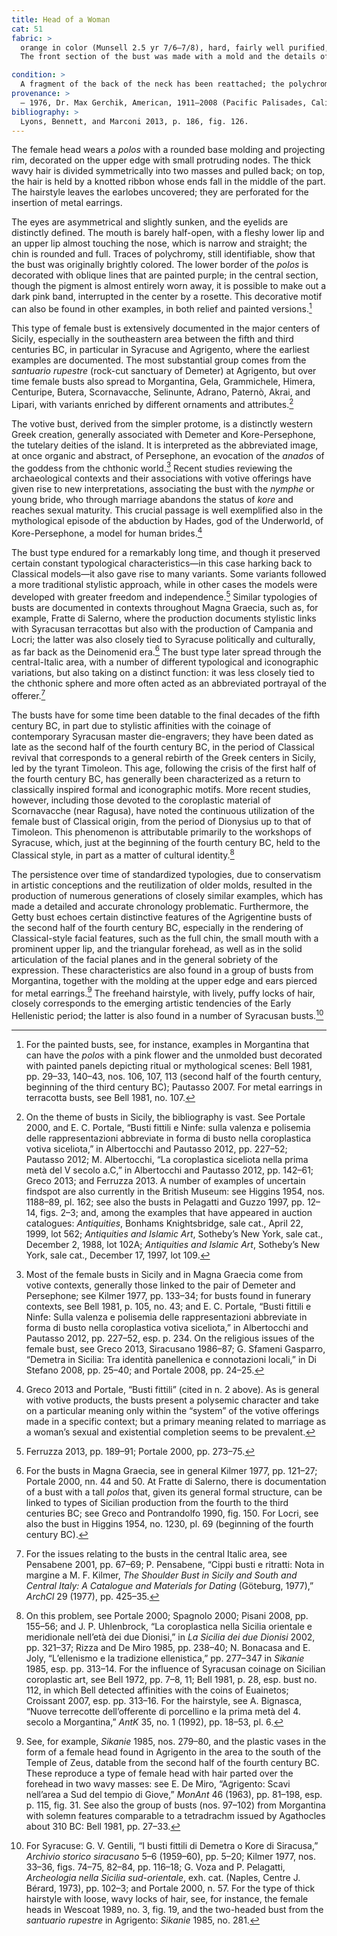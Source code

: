 ```yaml
---
title: Head of a Woman
cat: 51
fabric: >
  orange in color (Munsell 2.5 yr 7/6–7/8), hard, fairly well purified, with reflective and calcareous inclusions; a white slip and extensive traces of polychromy: pink (face and neck), red (upper border of the *polos*, upper eyelid, and back of the neck); dark pink (central part of the *polos*), white and purple (lower border of the *polos*).
  The front section of the bust was made with a mold and the details of the facial features were defined with the use of a potter’s rib. The back section is not modeled and has a slightly convex wall, with a large oval vent hole in the center of the occiput.

condition: > 
  A fragment of the back of the neck has been reattached; the polychromy is worn away, and parts of the head and neck are abraded.
provenance: > 
  – 1976, Dr. Max Gerchik, American, 1911–2008 (Pacific Palisades, California), donated to the J. Paul Getty Museum, 1976.
bibliography: >
  Lyons, Bennett, and Marconi 2013, p. 186, fig. 126.
---
```

The female head wears a *polos* with a rounded base molding and
projecting rim, decorated on the upper edge with small protruding nodes.
The thick wavy hair is divided symmetrically into two masses and pulled
back; on top, the hair is held by a knotted ribbon whose ends fall in
the middle of the part. The hairstyle leaves the earlobes uncovered;
they are perforated for the insertion of metal earrings.

The eyes are asymmetrical and slightly sunken, and the eyelids are
distinctly defined. The mouth is barely half-open, with a fleshy lower
lip and an upper lip almost touching the nose, which is narrow and
straight; the chin is rounded and full. Traces of polychromy, still
identifiable, show that the bust was originally brightly colored. The
lower border of the *polos* is decorated with oblique lines that are
painted purple; in the central section, though the pigment is almost
entirely worn away, it is possible to make out a dark pink band,
interrupted in the center by a rosette. This decorative motif can also
be found in other examples, in both relief and painted versions.[^1]

This type of female bust is extensively documented in the major centers
of Sicily, especially in the southeastern area between the fifth and
third centuries <span class="smcaps">BC</span>, in
particular in Syracuse and Agrigento, where the earliest examples are
documented. The most substantial group comes from the *santuario
rupestre* (rock-cut sanctuary of Demeter) at Agrigento, but over time
female busts also spread to Morgantina, Gela, Grammichele, Himera,
Centuripe, Butera, Scornavacche, Selinunte, Adrano, Paternò, Akrai, and
Lipari, with variants enriched by different ornaments and
attributes.[^2]

The votive bust, derived from the simpler protome, is a distinctly
western Greek creation, generally associated with Demeter and
Kore-Persephone, the tutelary deities of the island. It is interpreted
as the abbreviated image, at once organic and abstract, of Persephone,
an evocation of the *anados* of the goddess from the chthonic world.[^3]
Recent studies reviewing the archaeological contexts and their
associations with votive offerings have given rise to new
interpretations, associating the bust with the *nymphe* or young bride,
who through marriage abandons the status of *kore* and reaches sexual
maturity. This crucial passage is well exemplified also in the
mythological episode of the abduction by Hades, god of the Underworld,
of Kore-Persephone, a model for human brides.[^4]

The bust type endured for a remarkably long time, and though it
preserved certain constant typological characteristics—in this case
harking back to Classical models—it also gave rise to many variants.
Some variants followed a more traditional stylistic approach, while in
other cases the models were developed with greater freedom and
independence.[^5] Similar typologies of busts are documented in contexts
throughout Magna Graecia, such as, for example, Fratte di Salerno, where
the production documents stylistic links with Syracusan terracottas but
also with the production of Campania and Locri; the latter was also
closely tied to Syracuse politically and culturally, as far back as the
Deinomenid era.[^6] The bust type later spread through the
central-Italic area, with a number of different typological and
iconographic variations, but also taking on a distinct function: it was
less closely tied to the chthonic sphere and more often acted as an
abbreviated portrayal of the offerer.[^7]

The busts have for some time been datable to the final decades of the
fifth century <span class="smcaps">BC</span>, in part
due to stylistic affinities with the coinage of contemporary Syracusan
master die-engravers; they have been dated as late as the second half of
the fourth century <span class="smcaps">BC</span>, in
the period of Classical revival that corresponds to a general rebirth of
the Greek centers in Sicily, led by the tyrant Timoleon. This age,
following the crisis of the first half of the fourth century <span
class="smcaps">BC</span>, has generally been
characterized as a return to classically inspired formal and
iconographic motifs. More recent studies, however, including those
devoted to the coroplastic material of Scornavacche (near Ragusa), have
noted the continuous utilization of the female bust of Classical origin,
from the period of Dionysius up to that of Timoleon. This phenomenon is
attributable primarily to the workshops of Syracuse, which, just at the
beginning of the fourth century <span
class="smcaps">BC</span>, held to the Classical style,
in part as a matter of cultural identity.[^8]

The persistence over time of standardized typologies, due to
conservatism in artistic conceptions and the reutilization of older
molds, resulted in the production of numerous generations of closely
similar examples, which has made a detailed and accurate chronology
problematic. Furthermore, the Getty bust echoes certain distinctive
features of the Agrigentine busts of the second half of the fourth
century <span class="smcaps">BC</span>, especially in
the rendering of Classical-style facial features, such as the full chin,
the small mouth with a prominent upper lip, and the triangular forehead,
as well as in the solid articulation of the facial planes and in the
general sobriety of the expression. These characteristics are also found
in a group of busts from Morgantina, together with the molding at the
upper edge and ears pierced for metal earrings.[^9] The freehand
hairstyle, with lively, puffy locks of hair, closely corresponds to the
emerging artistic tendencies of the Early Hellenistic period; the latter
is also found in a number of Syracusan busts.[^10]

[^1]: For the painted busts, see, for instance, examples in Morgantina
    that can have the *polos* with a pink flower and the unmolded bust
    decorated with painted panels depicting ritual or mythological
    scenes: <span class="smcaps">Bell</span> 1981, pp.
    29–33, 140–43, nos. 106, 107, 113 (second half of the fourth
    century, beginning of the third century <span
    class="smcaps">BC</span>); <span
    class="smcaps">Pautasso</span> 2007. For metal
    earrings in terracotta busts, see <span
    class="smcaps">Bell</span> 1981, no. 107.

[^2]: On the theme of busts in Sicily, the bibliography is vast. See
    <span class="smcaps">Portale</span> 2000, and E.
    C. Portale, “Busti fittili e Ninfe: sulla valenza e polisemia delle
    rappresentazioni abbreviate in forma di busto nella coroplastica
    votiva siceliota,” in <span
    class="smcaps">Albertocchi and Pautasso</span>
    2012, pp. 227–52; <span
    class="smcaps">Pautasso</span> 2012; M.
    Albertocchi, “La coroplastica siceliota nella prima metà del V
    secolo a.C,” in <span class="smcaps">Albertocchi
    and Pautasso</span> 2012, pp. 142–61; <span
    class="smcaps">Greco</span> 2013; and <span
    class="smcaps">Ferruzza</span> 2013. A number of
    examples of uncertain findspot are also currently in the British
    Museum: see <span class="smcaps">Higgins</span>
    1954, nos. 1188–89, pl. 162; see also the busts in <span
    class="smcaps">Pelagatti and Guzzo</span> 1997,
    pp. 12–14, figs. 2–3; and, among the examples that have appeared in
    auction catalogues: *Antiquities*, Bonhams Knightsbridge, sale cat.,
    April 22, 1999, lot 562; *Antiquities and Islamic Art*, Sotheby’s
    New York, sale cat., December 2, 1988, lot 102A; *Antiquities and
    Islamic Art*, Sotheby’s New York, sale cat., December 17, 1997, lot
    109.

[^3]: Most of the female busts in Sicily and in Magna Graecia come from
    votive contexts, generally those linked to the pair of Demeter and
    Persephone; see <span class="smcaps">Kilmer</span>
    1977, pp. 133–34; for busts found in funerary contexts, see <span
    class="smcaps">Bell</span> 1981, p. 105, no. 43;
    and E. C. Portale, “Busti fittili e Ninfe: Sulla valenza e polisemia
    delle rappresentazioni abbreviate in forma di busto nella
    coroplastica votiva siceliota,” in <span
    class="smcaps">Albertocchi and Pautasso</span>
    2012, pp. 227–52, esp. p. 234. On the religious issues of the female
    bust, see <span class="smcaps">Greco 2013,
    Siracusano</span> 1986–87; G. Sfameni Gasparro, “Demetra in Sicilia:
    Tra identità panellenica e connotazioni locali,” in <span
    class="smcaps">Di Stefano</span> 2008, pp. 25–40;
    and <span class="smcaps">Portale</span> 2008, pp.
    24–25.

[^4]: <span class="smcaps">Greco 2013</span> and
    Portale<span class="smcaps">,</span> “Busti
    fittili” (cited in n. 2 above). As is general with votive products,
    the busts present a polysemic character and take on a particular
    meaning only within the “system” of the votive offerings made in a
    specific context; but a primary meaning related to marriage as a
    woman’s sexual and existential completion seems to be prevalent.

[^5]: <span class="smcaps">Ferruzza</span> 2013, pp.
    189–91; <span class="smcaps">Portale</span> 2000,
    pp. 273–75.

[^6]: For the busts in Magna Graecia, see in general <span
    class="smcaps">Kilmer</span> 1977, pp. 121–27;
    <span class="smcaps">Portale</span> 2000, nn. 44
    and 50. At Fratte di Salerno, there is documentation of a bust with
    a tall *polos* that, given its general formal structure, can be
    linked to types of Sicilian production from the fourth to the third
    centuries BC; see <span class="smcaps">Greco and
    Pontrandolfo</span> 1990, fig. 150. For Locri, see also the bust in
    <span class="smcaps">Higgins</span> 1954, no.
    1230, pl. 69 (beginning of the fourth century BC).

[^7]: For the issues relating to the busts in the central Italic area,
    see <span class="smcaps">Pensabene</span> 2001,
    pp. 67–69; P. Pensabene, “Cippi busti e ritratti: Nota in margine a
    M. F. Kilmer, *The Shoulder Bust in Sicily and South and Central
    Italy: A Catalogue and Materials for Dating* (Göteburg, 1977),”
    *ArchCl* 29 (1977), pp. 425–35.

[^8]: On this problem, see <span
    class="smcaps">Portale</span> 2000; <span
    class="smcaps">Spagnolo</span> 2000; <span
    class="smcaps">Pisani</span> 2008, pp. 155–56; and
    J. P. Uhlenbrock, “La coroplastica nella Sicilia orientale e
    meridionale nell’età dei due Dionisi,” in *<span
    class="smcaps">La Sicilia dei due Dionisi</span>*
    2002, pp. 321–37; <span class="smcaps">Rizza and
    De Miro</span> 1985, pp. 238–40; N. Bonacasa and E. Joly,
    “L’ellenismo e la tradizione ellenistica,” pp. 277–347 in <span
    class="smcaps">*Sikanie*</span> 1985, esp. pp.
    313–14. For the influence of Syracusan coinage on Sicilian
    coroplastic art, see <span
    class="smcaps">Bell</span> 1972, pp. 7–8, 11;
    <span class="smcaps">Bell</span> 1981, p. 28, esp.
    bust no. 112, in which Bell detected affinities with the coins of
    Euainetos; <span class="smcaps">Croissant
    2007</span>, esp. pp. 313–16. For the hairstyle, see A. Bignasca,
    “Nuove terrecotte dell’offerente di porcellino e la prima metà del
    4. secolo a Morgantina,” *AntK* 35, no. 1 (1992), pp. 18–53, pl. 6.

[^9]: See, for example, *<span
    class="smcaps">Sikanie</span>* 1985, nos. 279–80,
    and the plastic vases in the form of a female head found in
    Agrigento in the area to the south of the Temple of Zeus, datable
    from the second half of the fourth century <span
    class="smcaps">BC.</span> These reproduce a type
    of female head with hair parted over the forehead in two wavy
    masses: see E. De Miro, “Agrigento: Scavi nell’area a Sud del tempio
    di Giove,” *MonAnt* 46 (1963), pp. 81–198, esp. p. 115, fig. 31. See
    also the group of busts (nos. 97–102) from Morgantina with solemn
    features comparable to a tetradrachm issued by Agathocles about 310
    <span class="smcaps">BC: Bell</span> 1981, pp.
    27–33.

[^10]: For Syracuse: G. V. Gentili, “I busti fittili di Demetra o Kore
    di Siracusa,” *Archivio storico siracusano* 5–6 (1959–60), pp. 5–20;
    <span class="smcaps">Kilmer</span> 1977, nos.
    33–36, figs. 74–75, 82–84, pp. 116–18; G. Voza and P. Pelagatti,
    *Archeologia nella Sicilia sud-orientale*, exh. cat. (Naples, Centre
    J. Bérard, 1973), pp. 102–3; and <span
    class="smcaps">Portale</span> 2000, n. 57. For the
    type of thick hairstyle with loose, wavy locks of hair, see, for
    instance, the female heads in <span
    class="smcaps">Wescoat</span> 1989, no. 3, fig.
    19, and the two-headed bust from the *santuario rupestre* in
    Agrigento: *<span class="smcaps">Sikanie</span>*
    1985, no. 281.
